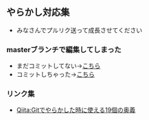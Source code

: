 ## やらかし対応集
* みなさんでプルリク送って成長させてください

### masterブランチで編集してしまった
  * まだコミットしてない→[こちら](http://qiita.com/Salinger/items/839a6f467e27235cabc3)
  * コミットしちゃった→[こちら](http://qiita.com/atskimura/items/a90dfa8bfc72e3657ef9)

### リンク集
* [Qiita:Gitでやらかした時に使える19個の奥義](http://qiita.com/muran001/items/dea2bbbaea1260098051) 
